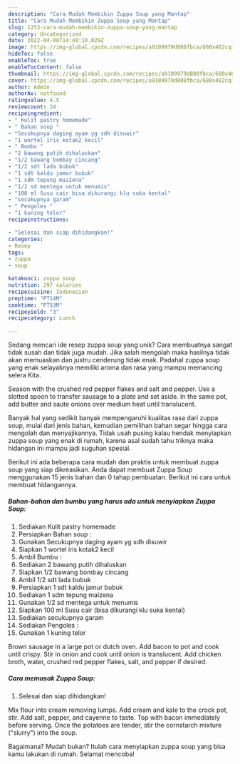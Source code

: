 ```yaml
---
description: "Cara Mudah Membikin Zuppa Soup yang Mantap"
title: "Cara Mudah Membikin Zuppa Soup yang Mantap"
slug: 1253-cara-mudah-membikin-zuppa-soup-yang-mantap
category: Uncategorized
date: 2022-04-08T14:49:10.029Z
image: https://img-global.cpcdn.com/recipes/a9109979d808fbca/680x482cq70/zuppa-soup-foto-resep-utama.jpg
hideToc: false
enableToc: true
enableTocContent: false
thumbnail: https://img-global.cpcdn.com/recipes/a9109979d808fbca/680x482cq70/zuppa-soup-foto-resep-utama.jpg
cover: https://img-global.cpcdn.com/recipes/a9109979d808fbca/680x482cq70/zuppa-soup-foto-resep-utama.jpg
author: Admin
authorAv: notfound
ratingvalue: 4.5
reviewcount: 24
recipeingredient:
- " Kulit pastry homemade"
- " Bahan soup "
- "Secukupnya daging ayam yg sdh disuwir"
- "1 wortel iris kotak2 kecil"
- " Bumbu "
- "2 bawang putih dihaluskan"
- "1/2 bawang bombay cincang"
- "1/2 sdt lada bubuk"
- "1 sdt kaldu jamur bubuk"
- "1 sdm tepung maizena"
- "1/2 sd mentega untuk menumis"
- "100 ml Susu cair bisa dikurangi klu suka kental"
- "secukupnya garam"
- " Pengoles "
- "1 kuning telor"
recipeinstructions:

- "Selesai dan siap dihidangkan!"
categories:
- Resep
tags:
- zuppa
- soup

katakunci: zuppa soup 
nutrition: 297 calories
recipecuisine: Indonesian
preptime: "PT14M"
cooktime: "PT53M"
recipeyield: "3"
recipecategory: Lunch

---
```





Sedang mencari ide resep zuppa soup yang unik? Cara membuatnya sangat tidak susah dan tidak juga mudah. Jika salah mengolah maka hasilnya tidak akan memuaskan dan justru cenderung tidak enak. Padahal zuppa soup yang enak selayaknya memiliki aroma dan rasa yang mampu memancing selera Kita.





Season with the crushed red pepper flakes and salt and pepper. Use a slotted spoon to transfer sausage to a plate and set aside. In the same pot, add butter and saute onions over medium heat until translucent.

Banyak hal yang sedikit banyak mempengaruhi kualitas rasa dari zuppa soup, mulai dari jenis bahan, kemudian pemilihan bahan segar hingga cara mengolah dan menyajikannya. Tidak usah pusing kalau hendak menyiapkan zuppa soup yang enak di rumah, karena asal sudah tahu triknya maka hidangan ini mampu jadi suguhan spesial.






Berikut ini ada beberapa cara mudah dan praktis untuk membuat zuppa soup yang siap dikreasikan. Anda dapat membuat Zuppa Soup menggunakan 15 jenis bahan dan 0 tahap pembuatan. Berikut ini cara untuk membuat hidangannya.

<!--inarticleads1-->

##### Bahan-bahan dan bumbu yang harus ada untuk menyiapkan Zuppa Soup:

1. Sediakan  Kulit pastry homemade
1. Persiapkan  Bahan soup :
1. Gunakan Secukupnya daging ayam yg sdh disuwir
1. Siapkan 1 wortel iris kotak2 kecil
1. Ambil  Bumbu :
1. Sediakan 2 bawang putih dihaluskan
1. Siapkan 1/2 bawang bombay cincang
1. Ambil 1/2 sdt lada bubuk
1. Persiapkan 1 sdt kaldu jamur bubuk
1. Sediakan 1 sdm tepung maizena
1. Gunakan 1/2 sd mentega untuk menumis
1. Siapkan 100 ml Susu cair (bisa dikurangi klu suka kental)
1. Sediakan secukupnya garam
1. Sediakan  Pengoles :
1. Gunakan 1 kuning telor


Brown sausage in a large pot or dutch oven. Add bacon to pot and cook until crispy. Stir in onion and cook until onion is translucent. Add chicken broth, water, crushed red pepper flakes, salt, and pepper if desired. 

<!--inarticleads2-->

##### Cara memasak Zuppa Soup:


1. Selesai dan siap dihidangkan!

Mix flour into cream removing lumps. Add cream and kale to the crock pot, stir. Add salt, pepper, and cayenne to taste. Top with bacon immediately before serving. Once the potatoes are tender, stir the cornstarch mixture (&#34;slurry&#34;) into the soup. 

Bagaimana? Mudah bukan? Itulah cara menyiapkan zuppa soup yang bisa kamu lakukan di rumah. Selamat mencoba!
